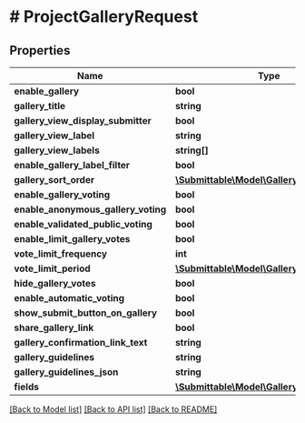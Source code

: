 # # ProjectGalleryRequest

## Properties

Name | Type | Description | Notes
------------ | ------------- | ------------- | -------------
**enable_gallery** | **bool** |  | [optional]
**gallery_title** | **string** |  | [optional]
**gallery_view_display_submitter** | **bool** |  | [optional]
**gallery_view_label** | **string** |  | [optional]
**gallery_view_labels** | **string[]** |  | [optional]
**enable_gallery_label_filter** | **bool** |  | [optional]
**gallery_sort_order** | [**\Submittable\Model\GallerySortOrder**](GallerySortOrder.md) |  | [optional]
**enable_gallery_voting** | **bool** |  | [optional]
**enable_anonymous_gallery_voting** | **bool** |  | [optional]
**enable_validated_public_voting** | **bool** |  | [optional]
**enable_limit_gallery_votes** | **bool** |  | [optional]
**vote_limit_frequency** | **int** |  | [optional]
**vote_limit_period** | [**\Submittable\Model\GalleryVotePeriod**](GalleryVotePeriod.md) |  | [optional]
**hide_gallery_votes** | **bool** |  | [optional]
**enable_automatic_voting** | **bool** |  | [optional]
**show_submit_button_on_gallery** | **bool** |  | [optional]
**share_gallery_link** | **bool** |  | [optional]
**gallery_confirmation_link_text** | **string** |  | [optional]
**gallery_guidelines** | **string** |  | [optional]
**gallery_guidelines_json** | **string** |  | [optional]
**fields** | [**\Submittable\Model\GalleryFieldRequest[]**](GalleryFieldRequest.md) |  | [optional]

[[Back to Model list]](../../README.md#models) [[Back to API list]](../../README.md#endpoints) [[Back to README]](../../README.md)
